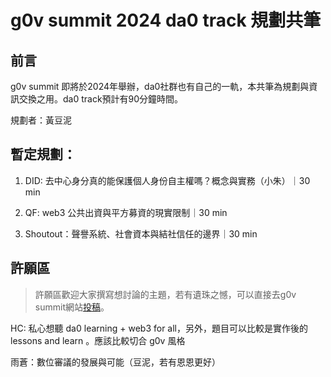 # g0v summit 2024 da0 track 規劃共筆

## 前言

g0v summit 即將於2024年舉辦，da0社群也有自己的一軌，本共筆為規劃與資訊交換之用。da0 track預計有90分鐘時間。

規劃者：黃豆泥

## 暫定規劃：

1. DID: 去中心身分真的能保護個人身份自主權嗎？概念與實務（小朱）｜30 min

2. QF: web3 公共出資與平方募資的現實限制｜30 min

3. Shoutout：聲譽系統、社會資本與結社信任的邊界｜30 min


## 許願區

> 許願區歡迎大家撰寫想討論的主題，若有遺珠之憾，可以直接去g0v summit網站[投稿](https://summit2024.g0v.tw/brd/2024/)。

HC: 私心想聽 da0 learning + web3 for all，另外，題目可以比較是實作後的 lessons and learn 。應該比較切合 g0v 風格

雨蒼：數位審議的發展與可能（豆泥，若有恩恩更好）






